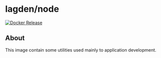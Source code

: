 # lagden/node

[![Docker Release][dockerelease-img]][dockerelease]

[dockerelease-img]:    https://img.shields.io/badge/Docker-lagden%2Fnode%3Alts--alpine-blue
[dockerelease]:        https://hub.docker.com/r/lagden/node


## About

This image contain some utilities used mainly to application development.
